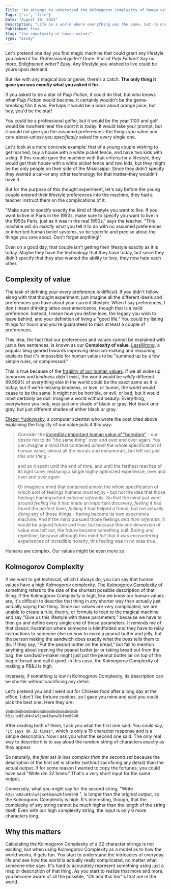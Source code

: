 ```yaml
---
Title: "An attempt to understand the Kolmogorov Complexity of human values"
Tags: ['cs', 'life']
Date: "August 18, 2022"
Description: "Life in a world where everything was the same, but no one had the capacity for love."
Published: True
Slug: "the-complexity-of-human-values"
Type: "Essay"
---
```


Let's pretend one day you find magic machine that could grant any lifestyle you asked it for. Professional golfer? Done. Star of *Pulp Fiction*? Say no more. Enlightened writer? Easy. Any lifestyle you wished to live could be yours upon demand.

But like with any magical box or genie, there's a catch: **The only thing it gave you was *exactly* what you asked it for.**

If you asked to be a star of *Pulp Fiction*, it could do that, but who knows what *Pulp Fiction* would become. It certainly wouldn't be the genre-breaking film it was. Perhaps it would be a book about orange juice, but hey, you'd be the star!

You could be a professional golfer, but it would be the year 1100 and golf would be nowhere near the sport it is today. It would take your prompt, but it would not give you the assumed preferences–the things you value and care about–unless you *specifically* asked for every single one.

Let's look at a more concrete example: that of a young couple wishing to get married, buy a house with a white picket fence, and have two kids with a dog. If this couple gave the machine with that criteria for a lifestyle, they would get their house with a white picket fence and two kids, but they might be the only people on their side of the Mississippi. Since they didn't specify they wanted a car–or any other technology for that matter–they wouldn't have it.

But for the purpose of this thought experiment, let's say before the young couple entered their lifestyle preferences into the machine, they had a teacher instruct them on the complications of it:

"Make sure to specify exactly the kind of lifestyle you want to live. If you want to live in Paris in the 1950s, make sure to specify you want to live in the 1950s Paris, just as it was in the real 1950s," says the teacher. "This machine will do *exactly* what you tell it to do with no assumed preferences or inherited human belief systems, so be specific and precise about the things you care about. Don't forget anything!"

Even on a good day, that couple isn't getting their lifestyle exactly as it is today. Maybe they have the technology that they have today, but since they didn't specify that they also wanted the ability to love, they now hate each other.

## Complexity of value
The task of defining your every preference is difficult. If you didn't follow along with that thought experiment, just imagine all the different ideals and preferences you have about your current lifestyle. When I say preferences, I don't mean drinking lattes over americanos, though that is a valid preference. Instead, I mean how you define love, the legacy you wish to leave behind, and your definition of living a "good life." You could try listing things for hours and you're guaranteed to miss at least a couple of preferences. 

This idea, the fact that our preferences and values cannot be explained with just a few sentences, is known as our **Complexity of value**. [LessWrong](https://www.lesswrong.com/tag/complexity-of-value), a popular blog geared towards improving decision-making and reasoning, explains that it's impossible for human values to be "summed up by a few simple rules, or compressed."

This is true because of the [fragility of our human values](https://www.lesswrong.com/posts/GNnHHmm8EzePmKzPk/value-is-fragile). If we all woke up tomorrow and *kindness* didn't exist, the world would be *wildly* different. 99.999% of everything else in the world could be the exact same as it is today, but if we're missing kindness, or love, or humor, the world would cease to be the same. It might not be horrible, or evil, or bad, but it would most certainly be dull. Imagine a world without beauty. Everything, everywhere you look, was just one shade of black or gray. Not black *and* gray, but just different shades of either black *or* gray.

[Eliezer Yudkowsky](https://en.wikipedia.org/wiki/Eliezer_Yudkowsky), a computer scientist who wrote the post cited above explaining the fragility of our value puts it this way:

> Consider the [incredibly important human value of "boredom"](https://www.lesswrong.com/lw/xr/in_praise_of_boredom/) - our desire not to do "the same thing" over and over and over again.  You can imagine a mind that contained _almost_ the whole specification of human value, almost all the morals and metamorals, but left out _just this one thing_ -
> 
> and so it spent until the end of time, and until the farthest reaches of its light cone, replaying a single highly optimized experience, over and over and over again
> 
> Or imagine a mind that contained almost the whole specification of which sort of feelings humans most enjoy - but not the idea that those feelings had important _external referents._  So that the mind just went around _feeling_ like it had made an important discovery, _feeling_ it had found the perfect lover, _feeling_ it had helped a friend, but not actually _doing_ any of those things - having become its own experience machine.  And if the mind pursued those feelings _and their referents,_ it would be a good future and true; but because this _one dimension_ of value was left out, the future became something dull.  Boring and repetitive, because although this mind _felt_ that it was encountering experiences of incredible novelty, this feeling was in no wise true.

Humans are complex. Our values might be even more so.

## Kolmogorov Complexity
If we want to get technical, which I always do, you can say that human values have a high Kolmogorov complexity. [The Kolmogorov Complexity](https://en.wikipedia.org/wiki/Kolmogorov_complexity) of something refers to the size of the shortest possible description of that thing. If the Kolmogorov Complexity is high, like we know our human values are, it's difficult to describe that thing in any shorter way than actually just actually saying that thing. Since our values are very complicated, we are unable to create a rule, theory, or formula to feed to the magical machine and say "Give us this lifestyle with these parameters," because we have to then go and define every single one of those parameters. It reminds me of that classic illustration where someone is blindfolded and they have to relay instructions to someone else on how to make a peanut butter and jelly, but the person making the sandwich does exactly what the boss tells them to do. If they say, "Put the peanut butter on the bread," but fail to mention anything about opening the peanut butter jar or taking bread out from the bag, the sandwich-maker might just put the peanut butter jar on top of the bag of bread and call it good. In this case, the Kolmogorov Complexity of making a PB&J is high.

Inversely, if something is low in Kolmogorov Complexity, its description can be shorter without sacrificing any detail.

Let's pretend you and I went out for Chinese food after a long day at the office. I don't like fortune cookies, so I gave you mine and said you could pick the best one. Here they are:

    dmdmdmdmdmdmdmdmdmdmdmdmdmdmdmdm
    83jsns02u84nlw9jsn48anw2kfmv8940

After reading both of them, I ask you what the first one said. You could say, `"It says dm 32 times"`, which is only a 19 character response and is a simple description. Now I ask you what the second one said. The only real way to describe it is to say aloud the random string of characters exactly as they appear.

So naturally, *the first set is less complex than the second set* because the description of the first set is shorter (without sacrificing any detail) than the actual output. If for some reason I wanted to copy the fortunes, you could have said "Write dm 32 times." That's a very short input for the same output.

Conversely, what you might say for the second string, "Write `83jsns02u84nlw9jsn48anw2kfmv8940` ", is longer than the original output, so the Kolmogorov Complexity is high. It's interesting, though, that the complexity of any string cannot be much higher than the length of the string itself. Even with our high complexity string, the input is only 6 more characters long.

## Why this matters
Calculating the Kolmogorov Complexity of a 32 character strings is not exciting, but when using Kolmogorov Complexity as a model as to how the world works, it gets fun. You start to understand the intricacies of everyday life and see how the world is actually really complicated, no matter what someone else says. It's hard to accurately represent something using just a map or description of that thing. As you start to realize that more and more, you become aware of all the possible, "Oh and this too"'s that are in the world.